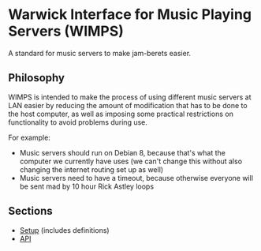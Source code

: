 # Warwick Interface for Music Playing Servers (WIMPS)
A standard for music servers to make jam-berets easier.

## Philosophy
WIMPS is intended to make the process of using different music servers at LAN easier by reducing the amount of modification that has to be done to the host computer, as well as imposing some practical restrictions on functionality to avoid problems during use.

For example:
* Music servers should run on Debian 8, because that's what the computer we currently have uses (we can't change this without also changing the internet routing set up as well)
* Music servers need to have a timeout, because otherwise everyone will be sent mad by 10 hour Rick Astley loops

## Sections
* [Setup](https://github.com/mcnutty26/WIMPS/blob/master/general.md) (includes definitions)
* [API](https://github.com/mcnutty26/WIMPS/blob/master/api.md)
